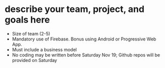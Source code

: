 # describe your team, project, and goals here

- Size of team (2-5)
- Mandatory use of Firebase. Bonus using Android or Progressive Web App.
- Must include a business model
- No coding may be written before Saturday Nov 19; Github repos will be provided on Saturday

